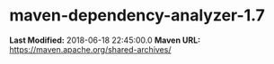 # maven-dependency-analyzer-1.7

**Last Modified:** 2018-06-18 22:45:00.0
**Maven URL:** https://maven.apache.org/shared-archives/
